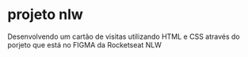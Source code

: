 # projeto nlw

Desenvolvendo um cartão de visitas utilizando HTML e CSS através do porjeto que está no FIGMA da Rocketseat NLW
